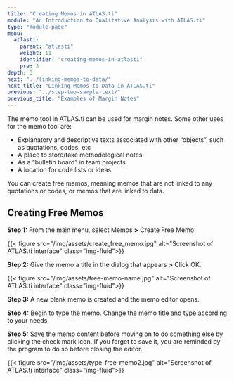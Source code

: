 ```yaml
---
title: "Creating Memos in ATLAS.ti"
module: "An Introduction to Qualitative Analysis with ATLAS.ti"
type: "module-page"
menu:
  atlasti:
    parent: "atlasti"
    weight: 11
    identifier: "creating-memos-in-atlasti"
    pre: 3
depth: 3
next: "../linking-memos-to-data/"
next_title: "Linking Memos to Data in ATLAS.ti"
previous: "../step-two-sample-text/"
previous_title: "Examples of Margin Notes"
---
```


The memo tool in ATLAS.ti can be used for margin notes.  Some other uses for the memo tool are:

* Explanatory and descriptive texts associated with other “objects”, such as quotations, codes, etc
* A place to store/take methodological notes
* As a “bulletin board” in team projects
* A location for code lists or ideas

You can create free memos, meaning memos that are not linked to any quotations or codes, or memos that are linked to data.

## Creating Free Memos

__Step 1:__ From the main menu, select Memos __&gt;__ Create Free Memo

{{< figure src="/img/assets/create_free_memo.jpg" alt="Screenshot of ATLAS.ti interface" class="img-fluid">}}
  
__Step 2:__ Give the memo a title in the dialog that appears __&gt;__ Click OK.

{{< figure src="/img/assets/free-memo-name.jpg" alt="Screenshot of ATLAS.ti interface" class="img-fluid">}}

__Step 3:__ A new blank memo is created and the memo editor opens. 

__Step 4:__ Begin to type the memo. Change the memo title and type according to your needs.

__Step 5:__ Save the memo content before moving on to do something else by clicking the check mark  icon. If you forget to save it, you are reminded by the program to do so before closing the editor.

{{< figure src="/img/assets/type-free-memo2.jpg" alt="Screenshot of ATLAS.ti interface" class="img-fluid">}}
